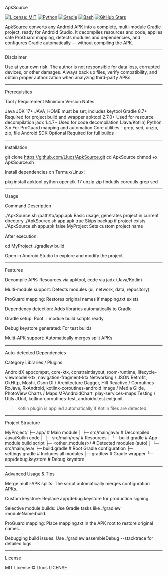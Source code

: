 ApkSource

[![License: MIT](https://img.shields.io/badge/License-MIT-blue.svg)](LICENSE)
[![Python](https://img.shields.io/badge/Python-3.x-blue.svg)](https://www.python.org/)
[![Gradle](https://img.shields.io/badge/Gradle-8.7-green.svg)](https://gradle.org/)
[![Bash](https://img.shields.io/badge/Bash-Script-yellow.svg)](https://www.gnu.org/software/bash/)
[![GitHub Stars](https://img.shields.io/github/stars/Llucs/ApkSource.svg?style=social)](https://github.com/Llucs/ApkSource/stargazers)    

ApkSource converts any Android APK into a complete, multi-module Gradle project, ready for Android Studio. It decompiles resources and code, applies safe ProGuard mapping, detects modules and dependencies, and configures Gradle automatically — without compiling the APK.


---

Disclaimer

Use at your own risk. The author is not responsible for data loss, corrupted devices, or other damages. Always back up files, verify compatibility, and obtain proper authorization when analyzing third-party APKs.


---

Prerequisites

Tool / Requirement	Minimum Version	Notes

Java JDK	17+	JAVA_HOME must be set, includes keytool
Gradle	8.7+	Required for project build and wrapper
apktool	2.7.0+	Used for resource decompilation
jadx	1.4.7+	Used for code decompilation (Java/Kotlin)
Python	3.x	For ProGuard mapping and automation
Core utilities	-	grep, sed, unzip, zip, file
Android SDK	Optional	Required for full builds



---

Installation

git clone https://github.com/Llucs/ApkSource.git
cd ApkSource
chmod +x ApkSource.sh

Install dependencies on Termux/Linux:

pkg install apktool python openjdk-17 unzip zip findutils coreutils grep sed


---

Usage

Command	Description

./ApkSource.sh /path/to/app.apk	Basic usage, generates project in current directory
./ApkSource.sh app.apk true	Skips backup if project exists
./ApkSource.sh app.apk false MyProject	Sets custom project name


After execution:

cd MyProject
./gradlew build

Open in Android Studio to explore and modify the project.


---

Features

Decompile APK: Resources via apktool, code via jadx (Java/Kotlin)

Multi-module support: Detects modules (ui, network, data, repository)

ProGuard mapping: Restores original names if mapping.txt exists

Dependency detection: Adds libraries automatically to Gradle

Gradle setup: Root + module build scripts ready

Debug keystore generated: For test builds

Multi-APK support: Automatically merges split APKs



---

Auto-detected Dependencies

Category	Libraries / Plugins

AndroidX	appcompat, core-ktx, constraintlayout, room-runtime, lifecycle-viewmodel-ktx, navigation-fragment-ktx
Networking / JSON	Retrofit, OkHttp, Moshi, Gson
DI / Architecture	Dagger, Hilt
Reactive / Coroutines	RxJava, RxAndroid, kotlinx-coroutines-android
Image / Media	Glide, PhotoView
Charts / Maps	MPAndroidChart, play-services-maps
Testing / Utils	JUnit, kotlinx-coroutines-test, androidx.test.ext:junit


> Kotlin plugin is applied automatically if Kotlin files are detected.




---

Project Structure

MyProject/
├─ app/                  # Main module
│  ├─ src/main/java/     # Decompiled Java/Kotlin code
│  ├─ src/main/res/      # Resources
│  └─ build.gradle       # App module build script
├─ <other_modules>/      # Detected modules (auto)
│  └─ src/main/java/
├─ build.gradle           # Root Gradle configuration
├─ settings.gradle        # Includes all modules
├─ gradlew                # Gradle wrapper
└─ app/debug.keystore     # Debug keystore


---

Advanced Usage & Tips

Merge multi-APK splits: The script automatically merges configuration APKs.

Custom keystore: Replace app/debug.keystore for production signing.

Selective module builds: Use Gradle tasks like ./gradlew :moduleName:build.

ProGuard mapping: Place mapping.txt in the APK root to restore original names.

Debugging build issues: Use ./gradlew assembleDebug --stacktrace for detailed logs.



---

License

MIT License © Llucs
LICENSE
